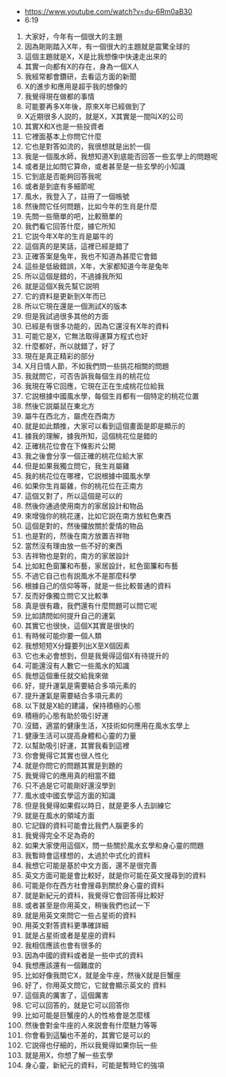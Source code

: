 - https://www.youtube.com/watch?v=du-6Rm0aB30
- 6:19

1. 大家好，今年有一個很大的主題
1. 因為剛剛踏入X年，有一個很大的主題就是震驚全球的
1. 這個主題就是X，X是比我想像中快速走出來的
1. 其實一向都有X的存在，身為一個X人
1. 我經常都會鑽研，去看這方面的新聞
1. X的進步和應用是超乎我的想像的
1. 我覺得現在做都的事情
1. 可能要再多X年後，原來X年已經做到了
1. X近期很多人説的，就是X，X其實是一間叫X的公司
1. 其實X和X也是一些投資者
1. 它裡面基本上你問它什麼
1.  它也是對答如流的，我很想就是出於一個
1. 我是一個風水師，我想知道X到底能否回答一些玄學上的問題呢
1. 或者是比如問它算命，或者甚至是一些玄學的小知識
1. 它到底是否能夠回答我呢
1. 或者是到底有多細節呢
1. 風水，我登入了，註冊了一個帳號
1. 然後問它任何問題，比如今年的生肖是什麼
1. 先問一些簡單的吧，比較簡單的
1. 我們看它回答什麼，據它所知
1. 它説今年X年的生肖是屬牛的
1. 這個真的是笑話，這裡已經是錯了
1. 正確答案是兔年，我也不知道為甚麼它會錯
1. 這些是低級錯誤，X年，大家都知道今年是兔年
1. 所以這個是錯的，不過據我所知
1. 就是這個X我先幫它説明
1. 它的資料是更新到X年而已
1. 所以它現在還是一個測試X的版本
1. 但是我試過很多其他的方面
1. 已經是有很多功能的，因為它還沒有X年的資料
1. 可能它是X，它無法取得運算方程式也好
1. 什麼都好，所以就錯了，好了
1. 現在是真正精彩的部分
1.  X月日情人節，不如我們問一些挑花相關的問題
1. 我就問它，可否告訴我每個生肖的桃花位
1. 我現在等它回應，它現在正在生成桃花位給我
1. 它説根據中國風水學，每個生肖都有一個特定的桃花位置
1. 然後它説屬鼠在東北方
1. 屬牛在西北方，屬虎在西南方
1. 就是如此類推，大家可以看到這個畫面是即是顯示的
1. 據我的理解，據我所知，這個桃花位是錯的
1. 正確桃花位會在下條影片公開
1. 我之後會分享一個正確的桃花位給大家
1. 但是如果我獨立問它，我生肖屬雞
1. 我的桃花位在哪裡，它説根據中國風水學
1. 如果你生肖屬雞，你的桃花位在正南方
1. 這個又對了，所以這個是可以的
1. 然後你通過使用南方的家居設計和物品
1. 來增強你的桃花運，比如它説在南方放紅色東西
1. 這個是對的，然後攞放關於愛情的物品
1. 也是對的，然後在南方放置吉祥物
1. 當然沒有理由放一些不好的東西
1. 吉祥物也是對的，南方的家居設計
1. 比如紅色窗簾和布藝，家居設計，紅色窗簾和布藝
1. 不過它自己也有説風水不是那麼科學
1. 根據自己的信仰等等，就是一些比較普通的資料
1. 反而好像獨立問它又比較準
1. 真是很有趣，我們還有什麼問題可以問它呢
1. 比如請問如何提升自己的運氣
1. 其實它也很快，這個X其實是很快的
1. 有時候可能你要一個人類
1. 我想短短X分鐘要列出X至X個因素
1. 它也未必會想到，但是我覺得這個X有待提升的
1. 可能還沒有人數它一些風水的知識
1. 我想這個重任就交給我來做
1. 好，提升運氣是需要結合多項元素的
1. 提升運氣是需要結合多項元素的
1. 以下就是X給的建議，保持積極的心態
1. 積極的心態有助於吸引好運
1. 沒錯，適當的健康生活，X技術如何應用在風水玄學上
1. 健康生活可以提高身體和心靈的力量
1. 以幫助吸引好運，其實我看到這裡
1. 你會覺得它其實也很人性化
1. 就是你問它的問題其實是到題的
1. 我覺得它的應用真的相當不錯
1. 只不過是它可能剛好還沒學到
1. 風水或中國玄學這方面的知識
1. 但是我覺得如果假以時日，就是更多人去訓練它
1. 就是在風水的領域方面
1. 它記錄的資料可能會比我們人腦更多的
1. 我覺得完全不足為奇的
1. 如果大家使用這個X，問一些關於風水玄學和身心靈的問題
1. 我暫時會這樣想的，太過於中式化的資料
1. 我想它可能是基於中文方面，還不是很完善
1. 英文方面可能是會比較好，就是你可能在英文搜尋到的資料
1. 可能是你在西方社會搜尋到關於身心靈的資料
1. 就是新紀元的資科，我覺得它會回答得比較好
1. 或者甚至是你用英文，稍後我們也試一下
1. 就是用英文來問它一些占星術的資料
1. 用英文對答資料更準確詳細
1. 就是占星術或者是星座的資料
1. 我相信應該也會有很多的
1. 因為中國的資料或者是一些中式的資料
1. 我想應該還有一個難度的
1. 比如好像我問它X，就是金牛座，然後X就是巨蟹座
1. 好了，你用英文問它，它就會顯示英文的 資料
1. 這個真的厲害了，這個厲害
1. 它可以回答的，就是它可以回答你
1. 比如可能是巨蟹座的人的性格會是怎麼樣
1. 然後會對金牛座的人來説會有什麼魅力等等
1. 你會看到這騙也不差的，其實它是可以的
1. 它説得也仔細的，所以我覺得如果你玩一些
1. 就是用X，你想了解一些玄學
1. 身心靈，新紀元的資料，可能是暫時它的強項
